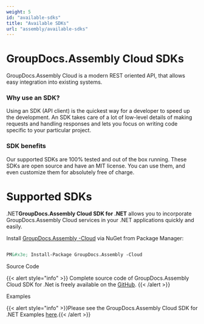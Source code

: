 ```yaml
---
weight: 5
id: "available-sdks"
title: "Available SDKs"
url: "assembly/available-sdks"
---
```







# GroupDocs.Assembly Cloud SDKs #

GroupDocs.Assembly Cloud is a modern REST oriented API, that allows easy integration into existing systems.

### Why use an SDK? ###

Using an SDK (API client) is the quickest way for a developer to speed up the development. An SDK takes care of a lot of low-level details of making requests and handling responses and lets you focus on writing code specific to your particular project.

### SDK benefits ###

Our supported SDKs are 100% tested and out of the box running. These SDKs are open source and have an MIT license. You can use them, and even customize them for absolutely free of charge.

# Supported SDKs #





 .NET**GroupDocs.Assembly Cloud SDK for .NET** allows you to incorporate GroupDocs.Assembly Cloud services in your .NET applications quickly and easily.

Install [GroupDocs.Assembly -Cloud](https://www.nuget.org/packages/GroupDocs.Classification-Cloud/) via NuGet from Package Manager:

```html 

PM&#x3e; Install-Package GroupDocs.Assembly -Cloud

 ```

Source Code

{{< alert style="info" >}}
Complete source code of GroupDocs.Assembly Cloud SDK for .Net is freely available on the [GitHub](https://github.com/groupdocs-assembly-cloud/groupdocs-classification-cloud-dotnet).
{{< /alert >}}

Examples

{{< alert style="info" >}}Please see the GroupDocs.Assembly Cloud SDK for .NET Examples [here](https://github.com/groupdocs-assembly-cloud/groupdocs-classification-cloud-dotnet/tree/master/GroupDocs.Classification.Cloud.Sdk.Tests).{{< /alert >}}




 

 